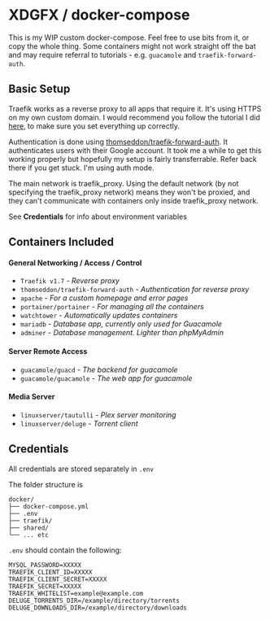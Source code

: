# XDGFX / docker-compose
This is my WIP custom docker-compose. Feel free to use bits from it, or copy the whole thing. Some containers might not work straight off the bat and may require referral to tutorials - e.g. `guacamole` and `traefik-forward-auth`.

## Basic Setup
Traefik works as a reverse proxy to all apps that require it. It's using HTTPS on my own custom domain. I would recommend you follow the tutorial I did [here](https://www.smarthomebeginner.com/traefik-reverse-proxy-tutorial-for-docker/), to make sure you set everything up correctly.

Authentication is done using [thomseddon/traefik-forward-auth](https://github.com/thomseddon/traefik-forward-auth). It authenticates users with their Google account. It took me a while to get this working properly but hopefully my setup is fairly transferrable. Refer back there if you get stuck. I'm using auth mode.

The main network is traefik_proxy. Using the default network (by not specifying the traefik_proxy network) means they won't be proxied, and they can't communicate with containers only inside traefik_proxy network.

See **Credentials** for info about environment variables

## Containers Included

#### General Networking / Access / Control
- `Traefik v1.7` - *Reverse proxy*
- `thomseddon/traefik-forward-auth` - *Authentication for reverse proxy*
- `apache` - *For a custom homepage and error pages*
- `portainer/portainer` - *For managing all the containers*
- `watchtower` - *Automatically updates containers*
- `mariadb` - *Database app, currently only used for Guacamole*
- `adminer` - *Database management. Lighter than phpMyAdmin*

#### Server Remote Access
- `guacamole/guacd` - *The backend for guacamole*
- `guacamole/guacamole` - *The web app for guacamole*

#### Media Server
- `linuxserver/tautulli` - *Plex server monitoring*
- `linuxserver/deluge` - *Torrent client*

## Credentials
All credentials are stored separately in `.env`

The folder structure is

```
docker/
├── docker-compose.yml
├── .env
├── traefik/
├── shared/
└── ... etc
```

`.env` should contain the following:

```
MYSQL_PASSWORD=XXXXX
TRAEFIK_CLIENT_ID=XXXXX
TRAEFIK_CLIENT_SECRET=XXXXX
TRAEFIK_SECRET=XXXXX
TRAEFIK_WHITELIST=example@example.com
DELUGE_TORRENTS_DIR=/example/directory/torrents
DELUGE_DOWNLOADS_DIR=/example/directory/downloads
```

